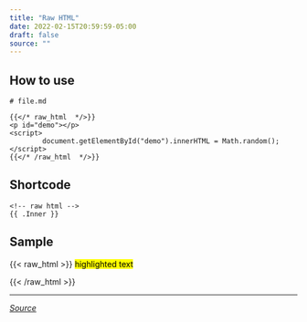 ```yaml
---
title: "Raw HTML"
date: 2022-02-15T20:59:59-05:00
draft: false
source: ""
---
```


## How to use

```
# file.md

{{</* raw_html  */>}}
<p id="demo"></p>
<script>
        document.getElementById("demo").innerHTML = Math.random();
</script>
{{</* /raw_html  */>}}

```

## Shortcode

```
<!-- raw html -->
{{ .Inner }}
```

## Sample

{{< raw_html  >}}
<mark>highlighted text</mark>
<b><p id="demo"></p></b>
<script>
document.getElementById("demo").innerHTML = 'A random number: ' + Math.random();
</script>
{{< /raw_html  >}}

---
_[Source](https://codingnconcepts.com/hugo/custom-shortcode-hugo/)_
